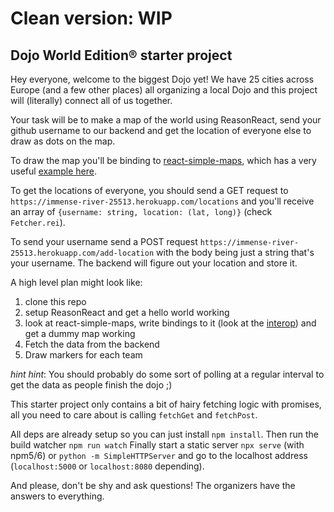 # Clean version: WIP

Dojo World Edition® starter project
---

Hey everyone, welcome to the biggest Dojo yet! We have 25 cities across Europe (and a few other places) all organizing a local Dojo and this project will (literally) connect all of us together.

Your task will be to make a map of the world using ReasonReact, send your github username to our backend and get the location of everyone else to draw as dots on the map.

To draw the map you'll be binding to [react-simple-maps](https://github.com/zcreativelabs/react-simple-maps), which has a very useful [example here](https://github.com/zcreativelabs/react-simple-maps/blob/master/examples/basic-map/pages/index.js).

To get the locations of everyone, you should send a GET request to `https://immense-river-25513.herokuapp.com/locations` and you'll receive an array of `{username: string, location: (lat, long)}` (check `Fetcher.rei`).

To send your username send a POST request `https://immense-river-25513.herokuapp.com/add-location` with the body being just a string that's your username. The backend will figure out your location and store it.

A high level plan might look like:
1) clone this repo
2) setup ReasonReact and get a hello world working
3) look at react-simple-maps, write bindings to it (look at the [interop](https://reasonml.github.io/reason-react/docs/en/interop.html)) and get a dummy map working
4) Fetch the data from the backend
5) Draw markers for each team

*hint hint*: You should probably do some sort of polling at a regular interval to get the data as people finish the dojo ;)

This starter project only contains a bit of hairy fetching logic with promises, all you need to care about is calling `fetchGet` and `fetchPost`.

All deps are already setup so you can just install `npm install`.
Then run the build watcher `npm run watch`
Finally start a static server `npx serve` (with npm5/6) or `python -m SimpleHTTPServer` and go to the localhost address (`localhost:5000` or `localhost:8080` depending).

And please, don't be shy and ask questions! The organizers have the answers to everything.
